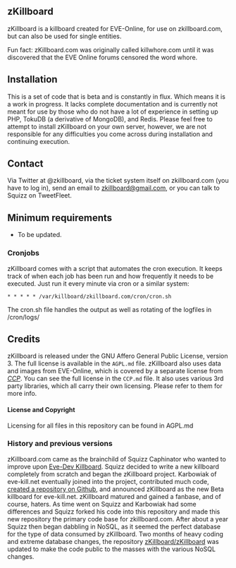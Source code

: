 ## zKillboard
zKillboard is a killboard created for EVE-Online, for use on zkillboard.com, but can also be used for single entities.


Fun fact: zKillboard.com was originally called killwhore.com until it was discovered that the EVE Online forums censored the word whore.

## Installation
This is a set of code that is beta and is constantly in flux. Which means it is a work in progress.  It lacks complete documentation and is currently not meant for use by those who do not have a lot of experience in setting up PHP, TokuDB (a derivative of MongoDB), and Redis. Please feel free to attempt to install zKillboard on your own server, however, we are not responsible for any difficulties you come across during installation and continuing execution.

## Contact
Via Twitter at @zkillboard, via the ticket system itself on zkillboard.com (you have to log in), send an email to zkillboard@gmail.com, or you can talk to Squizz on TweetFleet.

## Minimum requirements
- To be updated.

### Cronjobs
zKillboard comes with a script that automates the cron execution.
It keeps track of when each job has been run and how frequently it needs to be executed.
Just run it every minute via cron or a similar system:

```
* * * * * /var/killboard/zkillboard.com/cron/cron.sh
```

The cron.sh file handles the output as well as rotating of the logfiles in /cron/logs/

## Credits
zKillboard is released under the GNU Affero General Public License, version 3. The full license is available in the `AGPL.md` file.
zKillboard also uses data and images from EVE-Online, which is covered by a separate license from _[CCP](https://www.ccpgames.com)_. You can see the full license in the `CCP.md` file.
It also uses various 3rd party libraries, which all carry their own licensing. Please refer to them for more info.

#### License and Copyright
Licensing for all files in this repository can be found in AGPL.md

### History and previous versions
zKillboard.com came as the brainchild of Squizz Caphinator who wanted to improve upon [Eve-Dev Killboard](http://wiki.eve-id.net/EDK). Squizz decided to write a new killboard completely from scratch and began the zKillboard project. Karbowiak of eve-kill.net eventually joined into the project, contributed much code, [created a repository on Github](https://github.com/EVE-KILL/zKillboard), and announced zKillboard as the new Beta killboard for eve-kill.net. zKillboard matured and gained a fanbase, and of course, haters. As time went on Squizz and Karbowiak had some differences and Squizz forked his code into this repository and made this new repository the primary code base for zkillboard.com. After about a year Squizz then began dabbling in NoSQL, as it seemed the perfect database for the type of data consumed by zKillboard. Two months of heavy coding and extreme database changes, the repository [zKillboard/zKillboard](https://github.com/zKillboard/zKillboard) was updated to make the code public to the masses with the various NoSQL changes.
